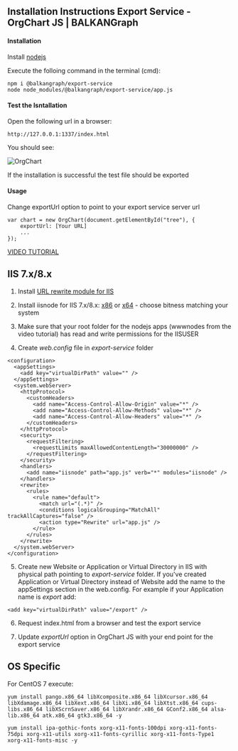 ## Installation Instructions Export Service - OrgChart JS | BALKANGraph


#### Installation


Install [nodejs](https://nodejs.org/en/download/)

Execute the folloing command in the terminal (cmd):
```
npm i @balkangraph/export-service
node node_modules/@balkangraph/export-service/app.js
```

#### Test the Isntallation 

Open the following url in a browser:

```
http://127.0.0.1:1337/index.html
```

You should see:

![OrgChart](https://balkangraph.com/content/img/test-export.png)

If the installation is successful the test file should be exported

#### Usage

Change exportUrl option to point to your export service server url
```
var chart = new OrgChart(document.getElementById("tree"), {
    exportUrl: [Your URL]
    ... 
});
```

[VIDEO TUTORIAL](https://www.youtube.com/watch?v=0aoycuMtqNc&feature=youtu.be)



## IIS 7.x/8.x

1. Install [URL rewrite module for IIS](https://www.iis.net/downloads/microsoft/url-rewrite)

2. Install iisnode for IIS 7.x/8.x: [x86](https://github.com/azure/iisnode/releases/download/v0.2.21/iisnode-full-v0.2.21-x86.msi) or [x64](https://github.com/azure/iisnode/releases/download/v0.2.21/iisnode-full-v0.2.21-x64.msi) - choose bitness matching your system

3. Make sure that your root folder for the nodejs apps (wwwnodes from the video tutorial) has read and write permissions for the IISUSER

4. Create *web.config* file in *export-service* folder

```
<configuration>
  <appSettings>
    <add key="virtualDirPath" value="" />
  </appSettings>
  <system.webServer>
    <httpProtocol>
      <customHeaders>
        <add name="Access-Control-Allow-Origin" value="*" />
        <add name="Access-Control-Allow-Methods" value="*" />
        <add name="Access-Control-Allow-Headers" value="*" />
      </customHeaders>
    </httpProtocol>
    <security>
      <requestFiltering>
        <requestLimits maxAllowedContentLength="30000000" />
      </requestFiltering>
    </security>
    <handlers>
      <add name="iisnode" path="app.js" verb="*" modules="iisnode" />
    </handlers>
    <rewrite>
      <rules>
        <rule name="default">
          <match url="(.*)" />
          <conditions logicalGrouping="MatchAll" trackAllCaptures="false" />
          <action type="Rewrite" url="app.js" />
        </rule>
      </rules>
    </rewrite>
  </system.webServer>
</configuration>
```

5. Create new Website or Application or Virtual Directory in IIS with physical path pointing to *export-service* folder. If you've created Application or Virtual Directory instead of Website add the name to the appSettings section in the web.config. For example if your Application name is *export* add:


```
<add key="virtualDirPath" value="/export" />
```


6. Request index.html from a browser and test the export service 

7. Update *exportUrl* option in OrgChart JS with your end point for the export service


## OS Specific

For CentOS 7 execute:

```
yum install pango.x86_64 libXcomposite.x86_64 libXcursor.x86_64 libXdamage.x86_64 libXext.x86_64 libXi.x86_64 libXtst.x86_64 cups-libs.x86_64 libXScrnSaver.x86_64 libXrandr.x86_64 GConf2.x86_64 alsa-lib.x86_64 atk.x86_64 gtk3.x86_64 -y

yum install ipa-gothic-fonts xorg-x11-fonts-100dpi xorg-x11-fonts-75dpi xorg-x11-utils xorg-x11-fonts-cyrillic xorg-x11-fonts-Type1 xorg-x11-fonts-misc -y
```

